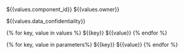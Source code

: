 ${{values.component_id}}
${{values.owner}}

${{values.data_confidentiality}}

{% for key, value in values %}
    ${{key}} ${{value}}
{% endfor %}

{% for key, value in parameters%}
    ${{key}} ${{value}}
{% endfor %}